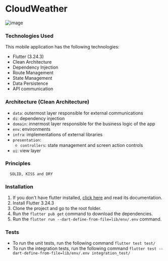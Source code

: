 # CloudWeather

![image](https://badgen.net/badge/Flutter/3.24.3)

### Technologies Used

This mobile application has the following technologies:

- Flutter (3.24.3)
- Clean Architecture
- Dependency Injection
- Route Management
- State Management
- Data Persistence
- API communication

### Architecture (Clean Architecture)

- `data`: outermost layer responsible for external communications
- `di`: dependency injection
- `domain`: innermost layer responsible for the business logic of the app
- `env`: environments
- `infra`: implementations of external libraries
- `presentation`:
  - `controllers`: state management and screen action controls
- `ui`: view layer

### Principles

      SOLID, KISS and DRY

### Installation

1. If you don't have flutter installed, [click here](https://flutter.dev/docs/get-started/install/) and read its documentation.
2. Install Flutter 3.24.3
3. Clone the project and go to the root folder.
4. Run the `flutter pub get` command to download the dependencies.
5. Run the `flutter run --dart-define-from-file=lib/env/.env` command.

### Tests

- To run the unit tests, run the following command
  `flutter test test/`
- To run the integration tests, run the following command
  `flutter test --dart-define-from-file=lib/env/.env integration_test/`
